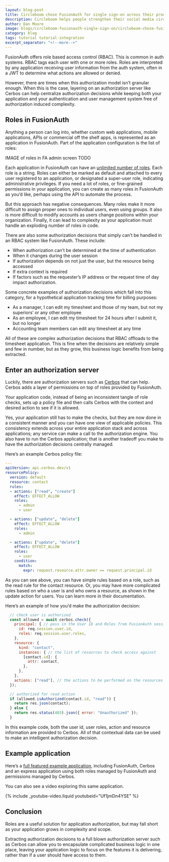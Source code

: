 ```yaml
---
layout: blog-post
title: Circleboom chose FusionAuth for single sign-on across their products
description: Circleboom helps people strengthen their social media circles by creating easy-to-use, intuitive design applications. They chose FusionAuth over several evaluated alternatives to offer a unified login experience to their customers.
author: Dan Moore
image: blogs/circleboom-fusionauth-single-sign-on/circleboom-chose-fusionauth-for-single-sign-on-across-their-products-header-image.png
category: blog
tags: tutorial tutorial-integration
excerpt_separator: "<!--more-->"
---
```


FusionAuth offers role based access control (RBAC). This is common in auth systems. RBAC tags each user with one or more roles. Roles are interpreted by any application receiving user information from the auth system, often in a JWT to determine what actions are allowed or denied.

<!--more-->

However, there are times when this authorization model isn’t granular enough. When this is the case, layering on an authorization server like Cerbos can help centralize authorization decisions while keeping both your application and your authentication and user management system free of authorization induced complexity.

## Roles in FusionAuth

Anything a person can log into, whether custom web applications, mobile applications, APIs or  commercial off the shelf apps, is represented as an application in FusionAuth. Part of the application configuration is the list of roles:
                 
IMAGE of roles in FA admin screen TODO

Each application in FusionAuth can have an [unlimited number of roles](/docs/v1/tech/core-concepts/roles/). Each role is a string. Roles can either be marked as default and attached to every user registered to an application, or designated a super-user role, indicating administrative privileges. If you need a lot of roles, or fine-grained permissions in your application, you can create as many roles in FusionAuth as you’d like, perhaps using the API to automate the process.

But this approach has negative consequences. Many roles make it more difficult to assign proper ones to individual users, even using groups. It also is more difficult to modify accounts as users change positions within your organization. Finally, it can lead to complexity as your application must handle an exploding number of roles in code.

There are also some authorization decisions that simply can’t be handled in an RBAC system like FusionAuth. These include:

* When authorization can’t be determined at the time of authentication
* When it changes during the user session
* If authorization depends on not just the user, but the resource being accessed
* If extra context is required
* If factors such as the requester’s IP address or the request time of day impact authorization.

Some concrete examples of authorization decisions which fall into this category, for a hypothetical application tracking time for billing purposes:

* As a manager, I can edit my timesheet and those of my team, but not my superiors’ or any other employee
* As an employee, I can edit my timesheet for 24 hours after I submit it, but no longer
* Accounting team members can edit any timesheet at any time

All of these are complex authorization decisions that RBAC offloads to the timesheet application. This is fine when the decisions are relatively simple and few in number, but as they grow, this business logic benefits from being extracted.

## Enter an authorization server

Luckily, there are authorization servers such as [Cerbos](https://cerbos.dev/) that can help. Cerbos adds a layer of permissions on top of roles provided by FusionAuth. 

Your application code, instead of being an inconsistent tangle of role checks, sets up a policy file and then calls Cerbos with the context and desired action to see if it is allowed. 

Yes, your application still has to make the checks, but they are now done in a consistent manner and you can have one view of applicable policies. This consistency extends across your entire application stack and across applications; any service can make a call to the authorization engine. You also have to run the Cerbos application; that is another tradeoff you make to have the authorization decisions centrally managed.

Here’s an example Cerbos policy file:

```yaml
---
apiVersion: api.cerbos.dev/v1
resourcePolicy:
  version: default
  resource: contact
  rules:
  - actions: ["read", "create"]
    effect: EFFECT_ALLOW
    roles:
      - admin
      - user

  - actions: ["update", "delete"]
    effect: EFFECT_ALLOW
    roles:
      - admin

  - actions: ["update", "delete"]
    effect: EFFECT_ALLOW
    roles:
      - user 
    condition:
      match:
        expr: request.resource.attr.owner == request.principal.id
```

As you can see above, you can have simple rules based on a role, such as the read rule for the contact resource. Or, you may have more complicated rules based on who a user is and who owns a resource, as shown in the update action for users. You can learn more in their documentation.

Here’s an example of how you’d make the authorization decision:

```javascript
  // check user is authorized
  const allowed = await cerbos.check({
    principal: { // pass in the User ID and Roles from FusionAuth session
      id: req.session.user.id,
      roles: req.session.user.roles,
    },
    resource: {
      kind: "contact",
      instances: { // the list of resources to check access against
        [contact.id]: {
          attr: contact,
        },
      },
    },
    actions: ["read"], // the actions to be performed on the resources
  });

  // authorized for read action
  if (allowed.isAuthorized(contact.id, "read")) {
    return res.json(contact);
  } else {
    return res.status(403).json({ error: "Unauthorized" });
  }
```

In this example code, both the user id, user roles, action and resource information are provided to Cerbos. All of that contextual data can be used to make an intelligent authorization decision. 

## Example application

Here’s a [full featured example application](https://github.com/cerbos/express-fusionauth-cerbos), including FusionAuth, Cerbos and an express application using both roles managed by FusionAuth and permissions managed by Cerbos.

You can also see a video exploring this same application.

{% include _youtube-video.liquid youtubeid="Uf1jmDn4YSE" %}

## Conclusion

Roles are a useful solution for application authorization, but may fall short as your application grows in complexity and scope. 

Extracting authorization decisions to a full blown authorization server such as Cerbos can allow you to encapsulate complicated business logic in one place, leaving your application logic to focus on the features it is delivering, rather than if a user should have access to them.

